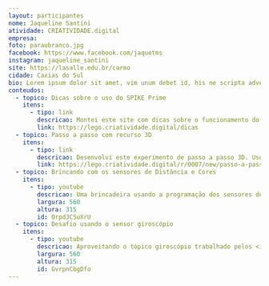 ```yaml
---
layout: participantes
nome: Jaqueline Santini
atividade: CRIATIVIDADE.digital
empresa: 
foto: paraubranco.jpg
facebook: https://www.facebook.com/jaquetms
instagram: jaqueline_santini
site: https://lasalle.edu.br/carmo
cidade: Caxias do Sul
bio: Lorem ipsum dolor sit amet, vim unum debet id, his ne scripta adversarium, in brute perpetua repudiare eam. Eam eu brute ponderum, hinc conclusionemque mea ad. Ea duo ludus graeco sensibus, cu vim inani dolorem concludaturque, nam liber ridens id. Eos harum congue feugait no. Quo denique accumsan contentiones ne, senserit assentior reformidans eu his.
conteudos:
  - topico: Dicas sobre o uso do SPIKE Prime
    itens: 
      - tipo: link
        descricao: Montei este site com dicas sobre o funcionamento do LEGO® Education SPIKE™ Prime. Se tiver alguma dúvida ou quiser contribuir com este texto, deixe seu comentário no site.
        link: https://lego.criatividade.digital/dicas
  - topico: Passo a passo com recurso 3D
    itens: 
      - tipo: link
        descricao: Desenvolvi este experimento de passo a passo 3D. Usei como base neste trabalho o Studio para modelagem e código de visualização web usado no ldraw.org.
        link: https://lego.criatividade.digital/r/0007/new/passo-a-passo.htm
  - topico: Brincando com os sensores de Distância e Cores
    itens: 
      - tipo: youtube
        descricao: Uma brincadeira usando a programação dos sensores de CORES e DISTÂNCIA. Também foram programados a matriz de leds e a luz do botão central. <b>Teatro</b> + <b>LEGO</b> 😀
        largura: 560
        altura: 315
        id: OrpdJCSuXrU
  - topico: Desafio usando o sensor giroscópio
    itens: 
      - tipo: youtube
        descricao: Aproveitando o tópico giroscópio trabalhado pelos <i>influencers</i> experimentei programar um <i>self balancing robot</i>. Experimentei com o Hub em duas posições. E, no vídeo, transformando a brincadeira em um grande circo. 😜
        largura: 560
        altura: 315
        id: GvrpnCbgDfo
---
```

